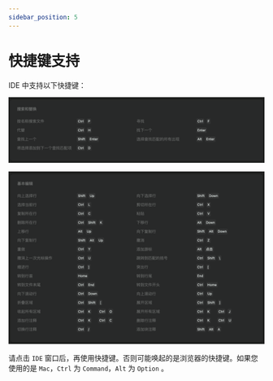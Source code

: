 ```yaml
---
sidebar_position: 5
---
```



# 快捷键支持

IDE 中支持以下快捷键：

![](../assets/%E5%BF%AB%E6%8D%B7%E9%94%AE-%E6%90%9C%E7%B4%A2%E5%92%8C%E6%9B%BF%E6%8D%A2.png)

![](../assets/%E5%BF%AB%E6%8D%B7%E9%94%AE-%E5%9F%BA%E6%9C%AC%E7%BC%96%E8%BE%91.png)

请点击 `IDE` 窗口后，再使用快捷键。否则可能唤起的是浏览器的快捷键。如果您使用的是 `Mac`，`Ctrl` 为 `Command`，`Alt` 为 `Option` 。
